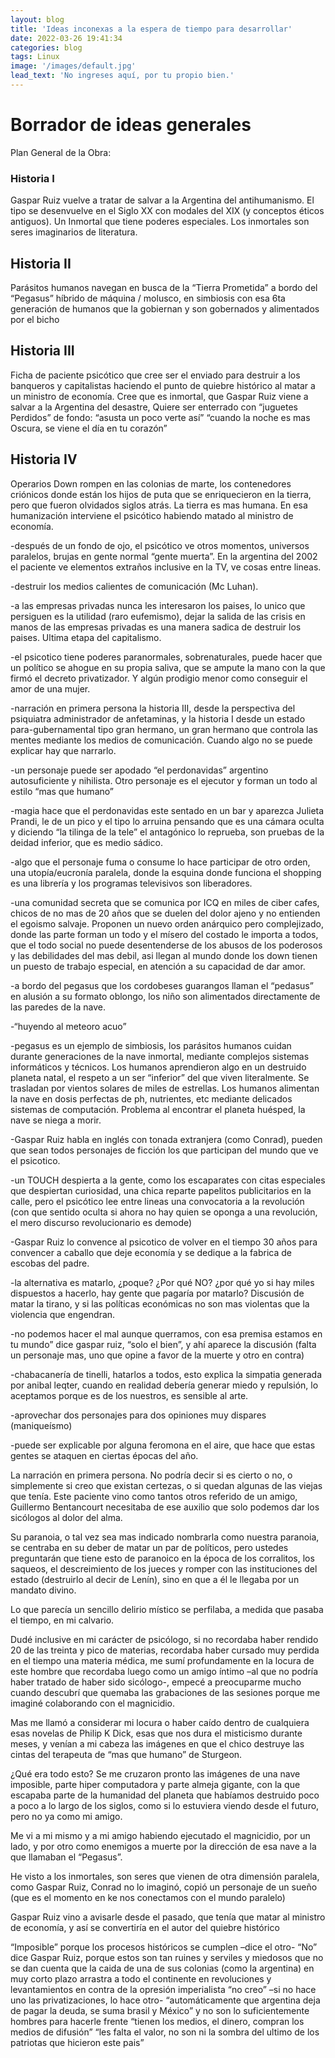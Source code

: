 ```yaml
---
layout: blog
title: 'Ideas inconexas a la espera de tiempo para desarrollar'
date: 2022-03-26 19:41:34
categories: blog
tags: Linux
image: '/images/default.jpg'
lead_text: 'No ingreses aquí, por tu propio bien.'
---
```


# Borrador de ideas generales

Plan General de la Obra:

### Historia I
Gaspar Ruiz vuelve a tratar de salvar a la Argentina del antihumanismo.  El  tipo se desenvuelve en el Siglo XX con modales del XIX (y conceptos éticos antiguos). Un Inmortal que tiene poderes especiales.  Los inmortales son seres imaginarios de literatura.

## Historia II
Parásitos humanos navegan en busca de la “Tierra Prometida” a bordo del “Pegasus” híbrido de máquina / molusco, en simbiosis con esa 6ta generación de humanos que la gobiernan y son gobernados y alimentados por el bicho

## Historia III
Ficha de paciente psicótico que cree ser el enviado para destruir a los banqueros y capitalistas haciendo el punto de quiebre histórico al matar a un ministro de economía.  Cree que es inmortal, que Gaspar Ruiz viene a salvar a la Argentina del desastre, Quiere ser enterrado con “juguetes Perdidos” de fondo: “asusta un poco verte así” “cuando la noche es mas Oscura, se viene el día en tu corazón”

## Historia IV
Operarios Down rompen en las colonias de marte, los contenedores criónicos donde están los hijos de puta que se enriquecieron en la tierra, pero que fueron olvidados siglos atrás.  La tierra es mas humana.  En esa humanización interviene el psicótico habiendo matado al ministro de economía.

-después de un fondo de ojo, el psicótico ve otros momentos, universos paralelos, brujas en gente normal “gente muerta”.  En la argentina del 2002 el paciente ve elementos extraños inclusive en la TV, ve cosas entre lineas.

-destruir los medios calientes de comunicación (Mc Luhan).

-a las empresas privadas nunca les interesaron los paises, lo unico que persiguen es la utilidad (raro eufemismo), dejar la salida de las crisis en manos de las empresas privadas es una manera sadica de destruir los paises.  Ultima etapa del capitalismo.

-el psicotico tiene poderes paranormales, sobrenaturales, puede hacer que un político se ahogue en su propia saliva, que se ampute la mano con la que firmó el decreto privatizador.  Y algún prodigio menor como conseguir el amor de una mujer.

-narración en primera persona la historia III, desde la perspectiva del psiquiatra administrador de anfetaminas, y la historia I desde un estado para-gubernamental tipo gran hermano, un gran hermano que controla las mentes mediante los medios de comunicación.  Cuando algo no se puede explicar hay que narrarlo.

-un personaje puede ser apodado “el perdonavidas” argentino autosuficiente y nihilista.  Otro personaje es el ejecutor y forman un todo al estilo “mas que humano”

-magia hace que el perdonavidas este sentado en un bar y aparezca Julieta Prandi, le de un pico y el tipo lo arruina pensando que es una cámara oculta y diciendo “la tilinga de la tele”  el antagónico lo reprueba, son pruebas de la deidad inferior, que es medio sádico.

-algo que el personaje fuma o consume lo hace participar de otro orden, una utopía/eucronía paralela, donde la esquina donde funciona el shopping es una librería y los programas televisivos son liberadores.

-una comunidad secreta que se comunica por ICQ en miles de ciber cafes, chicos de no mas de 20 años que se duelen del dolor ajeno y no entienden el egoismo salvaje.  Proponen un nuevo orden anárquico pero complejizado, donde las parte forman un todo y el mísero del costado le importa a todos, que el todo social no puede desentenderse de los abusos de los poderosos y las debilidades del mas debil, asi llegan al mundo donde los down tienen un puesto de trabajo especial, en atención a su capacidad de dar amor.

-a bordo del pegasus que los cordobeses guarangos llaman el “pedasus” en alusión a su formato oblongo, los niño son alimentados directamente de las paredes de la nave.  

-“huyendo al meteoro acuo”

-pegasus es un ejemplo de simbiosis, los parásitos humanos cuidan durante generaciones de la nave inmortal, mediante complejos sistemas informáticos y técnicos.  Los humanos aprendieron algo en un destruido planeta natal, el respeto a un ser “inferior” del que viven literalmente.  Se trasladan por vientos solares de miles de estrellas.  Los humanos alimentan la nave en dosis perfectas de ph, nutrientes, etc mediante delicados sistemas de computación.  Problema al encontrar el planeta huésped, la nave se niega a morir.

-Gaspar Ruiz habla en inglés con tonada extranjera (como Conrad), pueden que sean todos personajes de ficción los que participan del mundo que ve el psicotico.

-un TOUCH despierta a la gente, como los escaparates con citas especiales que despiertan curiosidad, una chica reparte papelitos publicitarios en la calle, pero el psicótico lee entre lineas una convocatoria a la revolución (con que sentido oculta si ahora no hay quien se oponga a una revolución, el mero discurso revolucionario es demode)

-Gaspar Ruiz lo convence al psicotico de volver en el tiempo 30 años para convencer a caballo que deje economía y se dedique a la fabrica de escobas del padre.

-la alternativa es matarlo, ¿poque? ¿Por qué NO? ¿por qué yo si hay miles dispuestos a hacerlo, hay gente que pagaría por matarlo? Discusión de matar la tirano, y si las políticas económicas no son mas violentas que la violencia que engendran.

-no podemos hacer el mal aunque querramos, con esa premisa estamos en tu mundo” dice gaspar ruiz, “solo el bien”, y ahí aparece la discusión (falta un personaje mas, uno que opine a favor de la muerte y otro en contra)

-chabacanería de tinelli, hatarlos a todos, esto explica la simpatia generada por anibal leqter, cuando en realidad debería generar miedo y repulsión, lo aceptamos porque es de los nuestros, es sensible al arte.

-aprovechar dos personajes para dos opiniones muy dispares (maniqueísmo)

-puede ser explicable por alguna feromona en el aire, que hace que estas gentes se ataquen en ciertas épocas del año.


La narración en primera persona.
No podría decir si es cierto o no, o simplemente si creo que existan certezas, o si quedan algunas de las viejas que tenía.
Este paciente vino como tantos otros referido de un amigo, Guillermo Bentancourt necesitaba de ese auxilio que solo podemos dar los sicólogos al dolor del alma. 

Su paranoia, o tal vez sea mas indicado nombrarla como nuestra paranoia, se centraba en su deber de matar un par de políticos, pero ustedes preguntarán que tiene esto de paranoico en la época de los corralitos, los saqueos, el descreimiento de los jueces y romper con las instituciones del estado (destruirlo al decir de Lenín), sino en que a él le llegaba por un mandato divino.

Lo que parecía un sencillo delirio místico se perfilaba, a medida que pasaba el tiempo, en mi calvario.

Dudé inclusive en mi carácter de psicólogo, si no recordaba haber rendido 20 de las treinta y pico de materias, recordaba haber cursado muy perdida en el tiempo una materia médica, me sumí profundamente en la locura de este hombre que recordaba luego como un amigo íntimo –al que no podría haber tratado de haber sido sicólogo-, empecé a preocuparme mucho cuando descubrí que quemaba las grabaciones de las sesiones porque me imaginé colaborando con el magnicidio.

Mas me llamó a considerar mi locura o haber caído dentro de cualquiera esas novelas de Philip K Dick, esas que nos dura el misticismo durante meses, y venían a mi cabeza las imágenes en que el chico destruye las cintas del terapeuta de “mas que humano” de Sturgeon.  

¿Qué era todo esto? Se me cruzaron pronto las imágenes de una nave imposible, parte hiper computadora y parte almeja gigante, con la que escapaba parte de la humanidad del planeta que habíamos destruido poco a poco a lo largo de los siglos, como si lo estuviera viendo desde el futuro, pero no ya como mi amigo.

Me vi a mi mismo y a mi amigo habiendo ejecutado el magnicidio, por un lado, y por otro como enemigos a muerte por la dirección de esa nave a la que llamaban el “Pegasus”.

He visto a los inmortales, son seres que vienen de otra dimensión paralela, como Gaspar Ruiz, Conrad no lo imaginó, copió un personaje de un sueño (que es el momento en ke nos conectamos con el mundo paralelo)

Gaspar Ruiz vino a avisarle desde el pasado, que tenía que matar al ministro de economía, y así se convertiría en el autor del quiebre histórico 

“Imposible” porque los procesos históricos se cumplen –dice el otro-
“No” dice Gaspar Ruiz, porque estos son tan ruines y serviles y miedosos que no se dan cuenta que la caida de una de sus colonias (como la argentina) en muy corto plazo arrastra a todo el continente en revoluciones y levantamientos en contra de la opresión imperialista
“no creo” –si no hace uno las privatizaciones, lo hace otro-
“automáticamente que argentina deja de pagar la deuda, se suma brasil y México” y no son lo suficientemente hombres para hacerle frente
“tienen los medios, el dinero, compran los medios de difusión” 
“les falta el valor, no son ni la sombra del ultimo de los patriotas que hicieron este pais”

